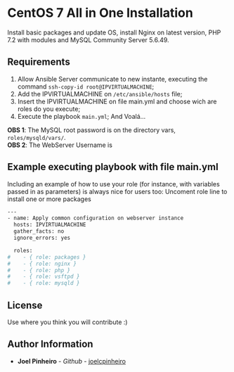 CentOS 7 All in One Installation
=========

Install basic packages and update OS, install Nginx on latest version, PHP 7.2 with modules and MySQL Community Server 5.6.49.

Requirements
------------

1. Allow Ansible Server communicate to new instante, executing the command `ssh-copy-id root@IPVIRTUALMACHINE`;
2. Add the IPVIRTUALMACHINE on `/etc/ansible/hosts` file;
3. Insert the IPVIRTUALMACHINE on file main.yml and choose wich are roles do you execute; 
4. Execute the playbook `main.yml`;
And Voalá...

**OBS 1**: The MySQL root password is on the directory vars, `roles/mysqld/vars/`.</br>
**OBS 2**: The WebServer Username is


Example executing playbook with file main.yml
----------------

Including an example of how to use your role (for instance, with variables passed in as parameters) is always nice for users too:
Uncoment role line to install one or more packages


```sh
---
- name: Apply common configuration on webserver instance
  hosts: IPVIRTUALMACHINE
  gather_facts: no
  ignore_errors: yes

  roles:
#    - { role: packages }
#    - { role: nginx }
#    - { role: php }
#    - { role: vsftpd }
#    - { role: mysqld }

```

License
-------

Use where you think you will contribute :)

Author Information
------------------

* **Joel Pinheiro** - *Github* - [joelcpinheiro](https://github.com/joelcpinheiro)


